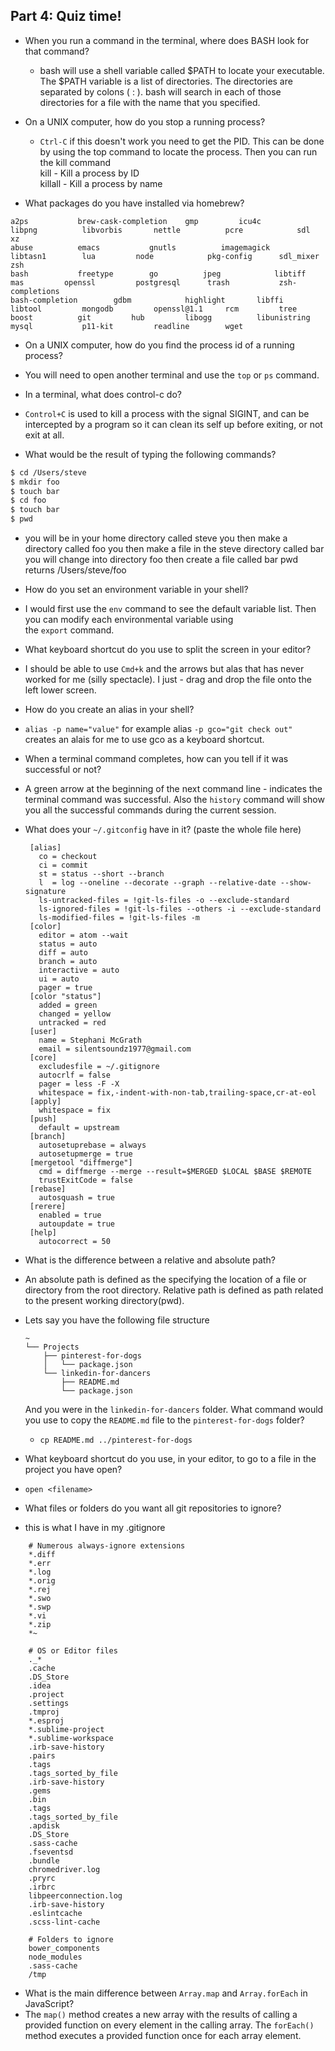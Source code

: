## Part 4: Quiz time!


- When you run a command in the terminal, where does BASH look for that command?
  - bash will use a shell variable called $PATH to locate  your executable. The $PATH variable is a list of directories. The directories are separated by colons ( : ). bash will search in each of those directories for a file with the name that you specified.

- On a UNIX computer, how do you stop a running process?
   - `Ctrl-C` if this doesn't work you need to get the PID. This can be done by using the top command to locate the process. Then you can run the kill command</br>
   kill - Kill a process by ID</br>
   killall - Kill a process by name

- What packages do you have installed via homebrew?
 ```
 a2ps			brew-cask-completion	gmp			icu4c			libpng			libvorbis		nettle			pcre			sdl			xz
 abuse			emacs			gnutls			imagemagick		libtasn1		lua			node			pkg-config		sdl_mixer		zsh
 bash			freetype		go			jpeg			libtiff			mas			openssl			postgresql		trash			zsh-completions
 bash-completion		gdbm			highlight		libffi			libtool			mongodb			openssl@1.1		rcm			tree
 boost			git			hub			libogg			libunistring		mysql			p11-kit			readline		wget
 ```

- On a UNIX computer, how do you find the process id of a running process?
 - You will need to open another terminal and use the  `top` or `ps` command.

- In a terminal, what does control-c do?
 -  `Control+C` is used to kill a process with the signal  SIGINT, and can be intercepted by a program so it can clean its self up
    before exiting, or not exit at all.

- What would be the result of typing the following commands?
```sh
$ cd /Users/steve
$ mkdir foo
$ touch bar
$ cd foo
$ touch bar
$ pwd
```
 - you will be in your home directory called steve
   you then make a directory called foo
   you then make a file in the steve directory called bar
   you will change into directory foo
   then create a file called bar
   pwd returns /Users/steve/foo
- How do you set an environment variable in your shell?
 - I would first use the `env` command to see the default variable list. Then you can modify each environmental variable using  
   the `export` command.
- What keyboard shortcut do you use to split the screen in your editor?
 - I should be able to use `Cmd+k` and the arrows but alas
   that has never worked for me (silly spectacle). I just  - drag and drop the file onto the left lower screen.
- How do you create an alias in your shell?
 - `alias -p name="value"` for example alias `-p gco="git check out"` creates an alais for me to use gco as a keyboard shortcut.
- When a terminal command completes, how can you tell if it was successful or not?
 - A green arrow at the beginning of the next command line - indicates the terminal command was successful. Also the `history`
   command will show you all the successful commands during the current session.
- What does your `~/.gitconfig` have in it? (paste the whole file here)
   ```
    [alias]
      co = checkout
      ci = commit
      st = status --short --branch
      l  = log --oneline --decorate --graph --relative-date --show-signature
      ls-untracked-files = !git-ls-files -o --exclude-standard
      ls-ignored-files = !git-ls-files --others -i --exclude-standard
      ls-modified-files = !git-ls-files -m
    [color]
      editor = atom --wait
      status = auto
      diff = auto
      branch = auto
      interactive = auto
      ui = auto
      pager = true
    [color "status"]
      added = green
      changed = yellow
      untracked = red
    [user]
      name = Stephani McGrath
      email = silentsoundz1977@gmail.com
    [core]
      excludesfile = ~/.gitignore
      autocrlf = false
      pager = less -F -X
      whitespace = fix,-indent-with-non-tab,trailing-space,cr-at-eol
    [apply]
      whitespace = fix
    [push]
      default = upstream
    [branch]
      autosetuprebase = always
      autosetupmerge = true
    [mergetool "diffmerge"]
      cmd = diffmerge --merge --result=$MERGED $LOCAL $BASE $REMOTE
      trustExitCode = false
    [rebase]
      autosquash = true
    [rerere]
      enabled = true
      autoupdate = true
    [help]
      autocorrect = 50
    ```

- What is the difference between a relative and absolute path?
 - An absolute path is defined as the specifying the location of a file or directory from the root directory. Relative path is defined as path related to the present working directory(pwd).
- Lets say you have the following file structure

  ```
  ~
  └── Projects
      ├── pinterest-for-dogs
      │   └── package.json
      └── linkedin-for-dancers
          ├── README.md
          └── package.json
  ```

  And you were in the `linkedin-for-dancers` folder. What command would you use to copy the `README.md` file to the `pinterest-for-dogs` folder?
   - `cp README.md ../pinterest-for-dogs`

- What keyboard shortcut do you use, in your editor, to go to a file in the project you have open?
 - `open <filename>`
- What files or folders do you want all git repositories to ignore?
 - this is what I have in my .gitignore
```
    # Numerous always-ignore extensions
    *.diff
    *.err
    *.log
    *.orig
    *.rej
    *.swo
    *.swp
    *.vi
    *.zip
    *~

    # OS or Editor files
    ._*
    .cache
    .DS_Store
    .idea
    .project
    .settings
    .tmproj
    *.esproj
    *.sublime-project
    *.sublime-workspace
    .irb-save-history
    .pairs
    .tags
    .tags_sorted_by_file
    .irb-save-history
    .gems
    .bin
    .tags
    .tags_sorted_by_file
    .apdisk
    .DS_Store
    .sass-cache
    .fseventsd
    .bundle
    chromedriver.log
    .pryrc
    .irbrc
    libpeerconnection.log
    .irb-save-history
    .eslintcache
    .scss-lint-cache

    # Folders to ignore
    bower_components
    node_modules
    .sass-cache
    /tmp
```
- What is the main difference between `Array.map` and `Array.forEach` in JavaScript?
 - The `map()` method creates a new array with the results of calling a provided function on every element in the calling array. The `forEach()` method executes a provided function once for each array element.

